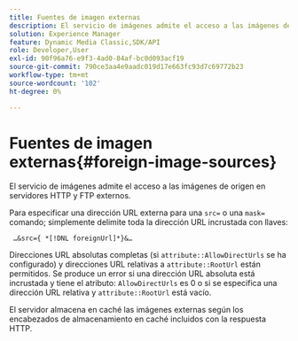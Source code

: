 ```yaml
---
title: Fuentes de imagen externas
description: El servicio de imágenes admite el acceso a las imágenes de origen en servidores HTTP y FTP externos.
solution: Experience Manager
feature: Dynamic Media Classic,SDK/API
role: Developer,User
exl-id: 90f96a76-e9f3-4ad0-84af-bc0d093acf19
source-git-commit: 790ce3aa4e9aadc019d17e663fc93d7c69772b23
workflow-type: tm+mt
source-wordcount: '102'
ht-degree: 0%

---
```


# Fuentes de imagen externas{#foreign-image-sources}

El servicio de imágenes admite el acceso a las imágenes de origen en servidores HTTP y FTP externos.

Para especificar una dirección URL externa para una `src=` o una `mask=` comando; simplemente delimite toda la dirección URL incrustada con llaves:

` …&src={ *[!DNL foreignUrl]*}&…`

Direcciones URL absolutas completas (si `attribute::AllowDirectUrls` se ha configurado) y direcciones URL relativas a `attribute::RootUrl` están permitidos. Se produce un error si una dirección URL absoluta está incrustada y tiene el atributo: `AllowDirectUrls` es 0 o si se especifica una dirección URL relativa y `attribute::RootUrl` está vacío.

El servidor almacena en caché las imágenes externas según los encabezados de almacenamiento en caché incluidos con la respuesta HTTP.
